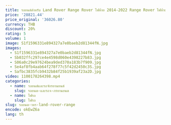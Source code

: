 ```yaml
---
title: รถยนต์สําหรับ Land Rover Range Rover ไฟท้าย 2014-2022 Range Rover ไฟท้าย DRL + ไฟเลี้ยว + เบรค + หมอก + ย้อนกลับ
price: '28821.44'
price_original: '36026.80'
currency: THB
discount: 20%
rating: 5
volume: 1
image: S1f1596331e894327a7e0baeb2d81344fN.jpg
images:
  - S1f1596331e894327a7e0baeb2d81344fN.jpg
  - Sb032ffc297ce4e4598d060e4398227b83.jpg
  - S06a0c29e97624bea9ded370a183b7f909.jpg
  - Se4af8fb4aab64f278f77c5f42d2450c3S.jpg
  - Safbc3835fcb9432b84f25b1939af23a2D.jpg
video: 1100178264398.mp4
categories:
  - name: รถยนต์และรถจักรยานยนต์
    slug: รถยนต-และรถจ-กรยานยนต
  - name: ไฟรถ
    slug: ไฟรถ
slug: รถยนต-าหร-land-rover-range
encode: okEwZ6a
lang: th
---
```

  